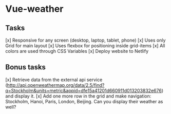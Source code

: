 # Vue-weather
## Tasks
[x] Responsive for any screen (desktop, laptop, tablet, phone)
[x] Uses only Grid for main layout
[x] Uses flexbox for positioning inside grid-items
[x] All colors are used through CSS Variables
[x] Deploy website to Netlify

## Bonus tasks
[x] Retrieve data from the external api service (http://api.openweathermap.org/data/2.5/find?q=Stockholm&units=metric&appid=dfe15a41201d660911d013203832e676) and display it.
[x] Add one more row in the grid and make navigation: Stockholm, Hanoi, Paris, London, Beijing. Can you display their weather as well?
